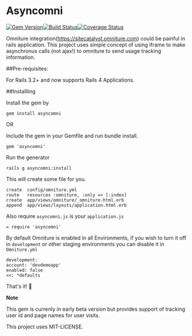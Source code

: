 # Asyncomni
[![Gem Version](https://badge.fury.io/rb/asyncomni.png)](http://badge.fury.io/rb/asyncomni)[![Build Status](https://travis-ci.org/gouravtiwari/asyncomni.png)](https://travis-ci.org/gouravtiwari/asyncomni)[![Coverage Status](https://coveralls.io/repos/gouravtiwari/asyncomni/badge.png?branch=master)](https://coveralls.io/r/gouravtiwari/asyncomni?branch=master)

Omniture integration(https://sitecatalyst.omniture.com) could be painful in rails application. This project uses simple concept of using iframe to make asynchronus calls (not ajax!) to omniture to send usage tracking information.

##Pre-requisites:

For Rails 3.2+ and now supports Rails 4 Applications.

##Installling

Install the gem by

    gem install asyncomni

OR

Include the gem in your Gemfile and run bundle install.

    gem 'asyncomni'

Run the generator

    rails g asyncomni:install

This will create some file for you.

    create  config/omniture.yml
    route   resources :omniture, :only => [:index]
    create  app/views/omniture/_omniture.html.erb
    append  app/views/layouts/application.html.erb

Also require `asyncomni.js` is your `application.js`

    = require 'asyncomni'

By default Omniture is enabled in all Environments, if you wish to turn it off in `development` or other staging environments you can disable it in `Omniture.yml`

	development:
  	account: 'devdemoapp'
  	enabled: false
  	<<: *defaults
  	
That's it! :pray:

**Note**

This gem is currenly in early beta version but provides support of tracking user id and page names for user visits.

This project uses MIT-LICENSE.
